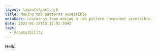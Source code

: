```yaml
---
layout: layouts/post.njk
title: Making tab patterns accessible
metaDesc: Learnings from making a tab pattern component accessible.
date: 2022-01-15T15:12:52.509Z
tags:
  - Accessibility
---
```

Hello